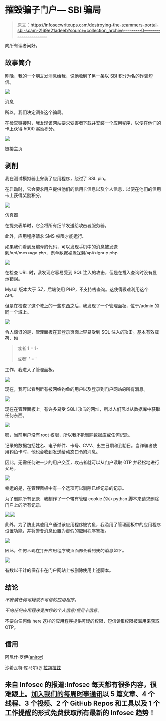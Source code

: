 # 摧毁骗子门户— SBI 骗局

> 原文：<https://infosecwriteups.com/destroying-the-scammers-portal-sbi-scam-2169e21adeeb?source=collection_archive---------0----------------------->

向所有读者问好，

## 故事简介

昨晚，我的一个朋友发消息给我，说他收到了另一条以 SBI 积分为名的诈骗短信。

![](img/574e1b7991cb13c1dc536d8b50fa0030.png)

消息

所以，我们决定调查这个骗局。

在检查链接时，我发现该网站要求受害者下载并安装一个应用程序，以便在他们的卡上获得 5000 奖励积分。

![](img/362016fc8d1f9542fb94bf29179d95aa.png)

链接主页

## 剥削

我在测试模拟器上安装了应用程序，绕过了 SSL pin。

在启动时，它会要求用户提供他们的信用卡信息以及个人信息，以便在他们的信用卡上获得奖励积分。

![](img/665f0feab443945776990afcf9ec613c.png)

仿真器

在提交表单时，它会将所有细节发送给攻击者服务器。

此外，应用程序请求 SMS 权限才能运行。

如果我们看到反编译的代码，可以发现手机中的消息被发送到/api/message.php，表单数据被发送到/api/signup.php

![](img/50e510f5fa16e0af30e41b44aedadf96.png)

在检查 URL 时，我发现它容易受到 SQL 注入的攻击，但是在插入查询时没有显示错误。

Mysql 版本大于 5.7，后端使用 PHP，不支持栈查询。这使得很难利用这个 API。

但是在检查了这个域上的一些东西之后，我发现了一个管理面板，位于/admin 的同一个域上。

![](img/961ab67dec0b82ec16fdbe4081d4008b.png)

令人惊讶的是，管理面板在其登录页面上容易受到 SQL 注入的攻击。基本有效载荷，如

> 或者 1 = 1-
> 
> 或者' ' = '

工作，我进入了管理面板。

![](img/d42cca17608a9e4a4ba0bdbbd248b80b.png)

现在，我可以看到所有被网络钓鱼的用户以及登录到门户网站的所有消息。

![](img/92474ba9a25822f72d2f13300d06ed0d.png)

现在在管理面板上，有许多易受 SQLI 攻击的网址，所以人们可以从数据库中获取任何东西。

![](img/09164f089051d6fe4341e72ac8ca97c6.png)

嗯，当前用户没有 root 权限，所以我不能删除数据库或任何记录。

记录的数据包括姓名、电子邮件、卡号、CVV、出生日期和到期日。当诈骗者使用钓鱼卡时，他也会收到发送给动态口令的消息。

因此，无需任何进一步的用户交互，攻击者就可以从门户读取 OTP 并轻松地进行交易。

![](img/b58a0f5c519b82463f8a95798afdc80d.png)

幸运的是，在管理面板中有一个选项可以删除已经记录的记录。

为了删除所有记录，我制作了一个带有管理 cookie 的小 python 脚本来请求删除门户上的所有记录。

![](img/3c9d2f32941f9affb7c1706cd585990c.png)![](img/db9b627d3fd1f153589a289aae7acb60.png)

此外，为了防止其他用户通过该应用程序被钓鱼，我滥用了管理面板中的应用程序设置功能，并将警告消息设置为虚假的应用程序警报。

![](img/b89eff7b45d0debd5c83ac88df446295.png)

因此，任何人现在打开应用程序或页面都会看到我的消息如下。

![](img/d53203949b1935ffd24ffc7b1aa1b707.png)

有数以千计的保存卡在门户网站上被删除使用上述脚本。

## 结论

*不安装任何可疑或不可信的应用程序。*

*不向任何应用程序提供您的个人信息/信用卡信息。*

不要向任何像 here 这样的应用程序提供可疑的权限，短信读取权限被滥用来获取 OTP。

## 信用

阿尼什·罗伊([aniroy](https://twitter.com/anir0y))

沙希瓦特·库马尔(@ [拉胡拉兹](https://twitter.com/rahullraz)

## 来自 Infosec 的报道:Infosec 每天都有很多内容，很难跟上。[加入我们的每周时事通讯](https://weekly.infosecwriteups.com/)以 5 篇文章、4 个线程、3 个视频、2 个 GitHub Repos 和工具以及 1 个工作提醒的形式免费获取所有最新的 Infosec 趋势！